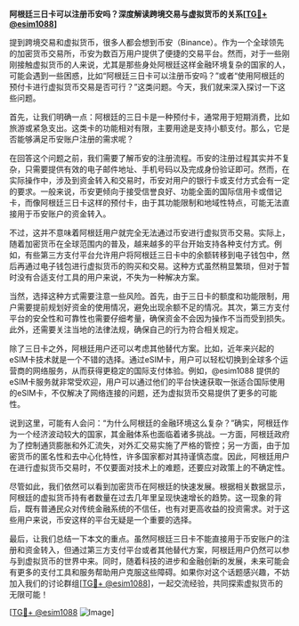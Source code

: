 **阿根廷三日卡可以注册币安吗？深度解读跨境交易与虚拟货币的关系[[TG💪+ @esim1088](https://t.me/s/esim1088)]**

提到跨境交易和虚拟货币，很多人都会想到币安（Binance）。作为一个全球领先的加密货币交易所，币安为数百万用户提供了便捷的交易平台。然而，对于一些刚刚接触虚拟货币的人来说，尤其是那些身处阿根廷这样金融环境复杂的国家的人，可能会遇到一些困惑，比如“阿根廷三日卡可以注册币安吗？”或者“使用阿根廷的预付卡进行虚拟货币交易是否可行？”这类问题。今天，我们就来深入探讨一下这些问题。

首先，让我们明确一点：阿根廷的三日卡是一种预付卡，通常用于短期消费，比如旅游或紧急支出。这类卡的功能相对有限，主要用途是支持小额支付。那么，它是否能够满足币安账户注册的需求呢？

在回答这个问题之前，我们需要了解币安的注册流程。币安的注册过程其实并不复杂，只需要提供有效的电子邮件地址、手机号码以及完成身份验证即可。然而，在实际操作中，涉及到资金转入和交易时，币安对用户的银行卡或支付方式会有一定的要求。一般来说，币安更倾向于接受信誉良好、功能全面的国际信用卡或借记卡，而像阿根廷三日卡这样的预付卡，由于其功能限制和地域性特点，可能无法直接用于币安账户的资金转入。

不过，这并不意味着阿根廷用户就完全无法通过币安进行虚拟货币交易。实际上，随着加密货币在全球范围内的普及，越来越多的平台开始支持各种支付方式。例如，有些第三方支付平台允许用户将阿根廷三日卡中的余额转移到电子钱包中，然后再通过电子钱包进行虚拟货币的购买和交易。这种方式虽然稍显繁琐，但对于暂时没有合适支付工具的用户来说，不失为一种解决方案。

当然，选择这种方式需要注意一些风险。首先，由于三日卡的额度和功能限制，用户需要提前规划好资金的使用情况，避免出现余额不足的情况。其次，第三方支付平台的安全性和可靠性也需要仔细考量，确保资金不会因为操作不当而受到损失。此外，还需要关注当地的法律法规，确保自己的行为符合相关规定。

除了三日卡之外，阿根廷用户还可以考虑其他替代方案。比如，近年来兴起的eSIM卡技术就是一个不错的选择。通过eSIM卡，用户可以轻松切换到全球多个运营商的网络服务，从而获得更稳定的国际支付体验。例如，@esim1088 提供的eSIM卡服务就非常受欢迎，用户可以通过他们的平台快速获取一张适合国际使用的eSIM卡，不仅解决了网络连接的问题，还为虚拟货币交易提供了更多的可能性。

说到这里，可能有人会问：“为什么阿根廷的金融环境这么复杂？”确实，阿根廷作为一个经济波动较大的国家，其金融体系也面临着诸多挑战。一方面，阿根廷政府为了控制通货膨胀和外汇流失，对外汇交易实施了严格的管控；另一方面，由于加密货币的匿名性和去中心化特性，许多国家都对其持谨慎态度。因此，阿根廷用户在进行虚拟货币交易时，不仅要面对技术上的难题，还要应对政策上的不确定性。

尽管如此，我们依然可以看到加密货币在阿根廷的快速发展。根据相关数据显示，阿根廷的虚拟货币持有者数量在过去几年里呈现快速增长的趋势。这一现象的背后，既有普通民众对传统金融系统的不信任，也有对更高收益的投资需求。对于这些用户来说，币安这样的平台无疑是一个重要的选择。

最后，让我们总结一下本文的重点。虽然阿根廷三日卡不能直接用于币安账户的注册和资金转入，但通过第三方支付平台或者其他替代方案，阿根廷用户仍然可以参与到虚拟货币的世界中来。同时，随着科技的进步和金融创新的发展，未来可能会有更多的支付工具和服务帮助用户克服这些障碍。如果你对这个话题感兴趣，不妨加入我们的讨论群组[[TG💪+ @esim1088](https://t.me/s/esim1088)]，一起交流经验，共同探索虚拟货币的无限可能！

[[TG💪+ @esim1088](https://t.me/s/esim1088) ![Image](https://i.postimg.cc/4NQfJmqS/Snipaste-2025-05-13-00-14-12.png)]
